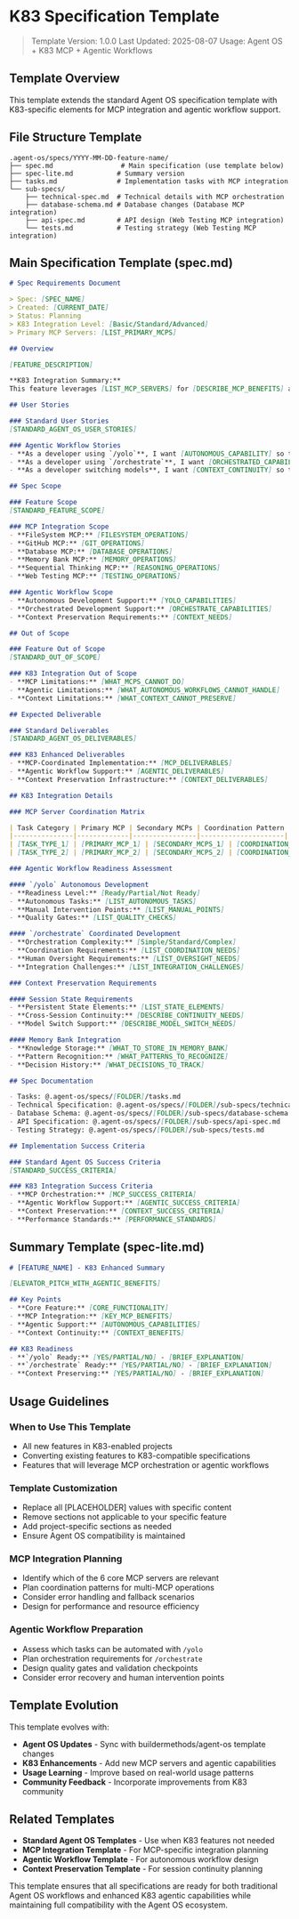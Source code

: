 # K83 Specification Template

> Template Version: 1.0.0
> Last Updated: 2025-08-07
> Usage: Agent OS + K83 MCP + Agentic Workflows

## Template Overview

This template extends the standard Agent OS specification template with K83-specific elements for MCP integration and agentic workflow support.

## File Structure Template

```
.agent-os/specs/YYYY-MM-DD-feature-name/
├── spec.md                 # Main specification (use template below)
├── spec-lite.md           # Summary version
├── tasks.md               # Implementation tasks with MCP integration
└── sub-specs/
    ├── technical-spec.md  # Technical details with MCP orchestration
    ├── database-schema.md # Database changes (Database MCP integration)
    ├── api-spec.md        # API design (Web Testing MCP integration)
    └── tests.md           # Testing strategy (Web Testing MCP integration)
```

## Main Specification Template (spec.md)

```markdown
# Spec Requirements Document

> Spec: [SPEC_NAME]
> Created: [CURRENT_DATE]
> Status: Planning
> K83 Integration Level: [Basic/Standard/Advanced]
> Primary MCP Servers: [LIST_PRIMARY_MCPS]

## Overview

[FEATURE_DESCRIPTION]

**K83 Integration Summary:**
This feature leverages [LIST_MCP_SERVERS] for [DESCRIBE_MCP_BENEFITS] and supports [AGENTIC_CAPABILITIES].

## User Stories

### Standard User Stories
[STANDARD_AGENT_OS_USER_STORIES]

### Agentic Workflow Stories
- **As a developer using `/yolo`**, I want [AUTONOMOUS_CAPABILITY] so that [AUTONOMOUS_BENEFIT]
- **As a developer using `/orchestrate`**, I want [ORCHESTRATED_CAPABILITY] so that [ORCHESTRATED_BENEFIT]
- **As a developer switching models**, I want [CONTEXT_CONTINUITY] so that [CONTINUITY_BENEFIT]

## Spec Scope

### Feature Scope
[STANDARD_FEATURE_SCOPE]

### MCP Integration Scope
- **FileSystem MCP:** [FILESYSTEM_OPERATIONS]
- **GitHub MCP:** [GIT_OPERATIONS]  
- **Database MCP:** [DATABASE_OPERATIONS]
- **Memory Bank MCP:** [MEMORY_OPERATIONS]
- **Sequential Thinking MCP:** [REASONING_OPERATIONS]
- **Web Testing MCP:** [TESTING_OPERATIONS]

### Agentic Workflow Scope
- **Autonomous Development Support:** [YOLO_CAPABILITIES]
- **Orchestrated Development Support:** [ORCHESTRATE_CAPABILITIES]
- **Context Preservation Requirements:** [CONTEXT_NEEDS]

## Out of Scope

### Feature Out of Scope
[STANDARD_OUT_OF_SCOPE]

### K83 Integration Out of Scope
- **MCP Limitations:** [WHAT_MCPS_CANNOT_DO]
- **Agentic Limitations:** [WHAT_AUTONOMOUS_WORKFLOWS_CANNOT_HANDLE]
- **Context Limitations:** [WHAT_CONTEXT_CANNOT_PRESERVE]

## Expected Deliverable

### Standard Deliverables
[STANDARD_AGENT_OS_DELIVERABLES]

### K83 Enhanced Deliverables
- **MCP-Coordinated Implementation:** [MCP_DELIVERABLES]
- **Agentic Workflow Support:** [AGENTIC_DELIVERABLES]
- **Context Preservation Infrastructure:** [CONTEXT_DELIVERABLES]

## K83 Integration Details

### MCP Server Coordination Matrix

| Task Category | Primary MCP | Secondary MCPs | Coordination Pattern |
|---------------|-------------|----------------|---------------------|
| [TASK_TYPE_1] | [PRIMARY_MCP_1] | [SECONDARY_MCPS_1] | [COORDINATION_1] |
| [TASK_TYPE_2] | [PRIMARY_MCP_2] | [SECONDARY_MCPS_2] | [COORDINATION_2] |

### Agentic Workflow Readiness Assessment

#### `/yolo` Autonomous Development
- **Readiness Level:** [Ready/Partial/Not Ready]
- **Autonomous Tasks:** [LIST_AUTONOMOUS_TASKS]
- **Manual Intervention Points:** [LIST_MANUAL_POINTS]
- **Quality Gates:** [LIST_QUALITY_CHECKS]

#### `/orchestrate` Coordinated Development  
- **Orchestration Complexity:** [Simple/Standard/Complex]
- **Coordination Requirements:** [LIST_COORDINATION_NEEDS]
- **Human Oversight Requirements:** [LIST_OVERSIGHT_NEEDS]
- **Integration Challenges:** [LIST_INTEGRATION_CHALLENGES]

### Context Preservation Requirements

#### Session State Requirements
- **Persistent State Elements:** [LIST_STATE_ELEMENTS]
- **Cross-Session Continuity:** [DESCRIBE_CONTINUITY_NEEDS]
- **Model Switch Support:** [DESCRIBE_MODEL_SWITCH_NEEDS]

#### Memory Bank Integration
- **Knowledge Storage:** [WHAT_TO_STORE_IN_MEMORY_BANK]
- **Pattern Recognition:** [WHAT_PATTERNS_TO_RECOGNIZE]
- **Decision History:** [WHAT_DECISIONS_TO_TRACK]

## Spec Documentation

- Tasks: @.agent-os/specs/[FOLDER]/tasks.md
- Technical Specification: @.agent-os/specs/[FOLDER]/sub-specs/technical-spec.md
- Database Schema: @.agent-os/specs/[FOLDER]/sub-specs/database-schema.md
- API Specification: @.agent-os/specs/[FOLDER]/sub-specs/api-spec.md
- Testing Strategy: @.agent-os/specs/[FOLDER]/sub-specs/tests.md

## Implementation Success Criteria

### Standard Agent OS Success Criteria
[STANDARD_SUCCESS_CRITERIA]

### K83 Integration Success Criteria
- **MCP Orchestration:** [MCP_SUCCESS_CRITERIA]
- **Agentic Workflow Support:** [AGENTIC_SUCCESS_CRITERIA]  
- **Context Preservation:** [CONTEXT_SUCCESS_CRITERIA]
- **Performance Standards:** [PERFORMANCE_STANDARDS]
```

## Summary Template (spec-lite.md)

```markdown
# [FEATURE_NAME] - K83 Enhanced Summary

[ELEVATOR_PITCH_WITH_AGENTIC_BENEFITS]

## Key Points
- **Core Feature:** [CORE_FUNCTIONALITY]
- **MCP Integration:** [KEY_MCP_BENEFITS] 
- **Agentic Support:** [AUTONOMOUS_CAPABILITIES]
- **Context Continuity:** [CONTEXT_BENEFITS]

## K83 Readiness
- **`/yolo` Ready:** [YES/PARTIAL/NO] - [BRIEF_EXPLANATION]
- **`/orchestrate` Ready:** [YES/PARTIAL/NO] - [BRIEF_EXPLANATION]
- **Context Preserving:** [YES/PARTIAL/NO] - [BRIEF_EXPLANATION]
```

## Usage Guidelines

### When to Use This Template
- All new features in K83-enabled projects
- Converting existing features to K83-compatible specifications
- Features that will leverage MCP orchestration or agentic workflows

### Template Customization
- Replace all [PLACEHOLDER] values with specific content
- Remove sections not applicable to your specific feature
- Add project-specific sections as needed
- Ensure Agent OS compatibility is maintained

### MCP Integration Planning
- Identify which of the 6 core MCP servers are relevant
- Plan coordination patterns for multi-MCP operations
- Consider error handling and fallback scenarios
- Design for performance and resource efficiency

### Agentic Workflow Preparation
- Assess which tasks can be automated with `/yolo`
- Plan orchestration requirements for `/orchestrate`
- Design quality gates and validation checkpoints
- Consider error recovery and human intervention points

## Template Evolution

This template evolves with:
- **Agent OS Updates** - Sync with buildermethods/agent-os template changes
- **K83 Enhancements** - Add new MCP servers and agentic capabilities
- **Usage Learning** - Improve based on real-world usage patterns
- **Community Feedback** - Incorporate improvements from K83 community

## Related Templates

- **Standard Agent OS Templates** - Use when K83 features not needed
- **MCP Integration Template** - For MCP-specific integration planning
- **Agentic Workflow Template** - For autonomous workflow design
- **Context Preservation Template** - For session continuity planning

This template ensures that all specifications are ready for both traditional Agent OS workflows and enhanced K83 agentic capabilities while maintaining full compatibility with the Agent OS ecosystem.